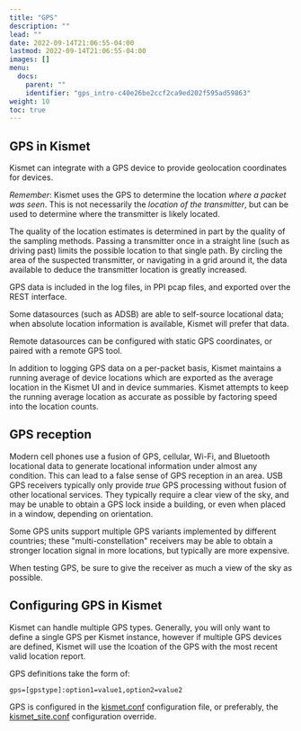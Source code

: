 ```yaml
---
title: "GPS"
description: ""
lead: ""
date: 2022-09-14T21:06:55-04:00
lastmod: 2022-09-14T21:06:55-04:00
images: []
menu:
  docs:
    parent: ""
    identifier: "gps_intro-c40e26be2ccf2ca9ed202f595ad59863"
weight: 10
toc: true
---
```


## GPS in Kismet

Kismet can integrate with a GPS device to provide geolocation coordinates for devices.

*Remember*: Kismet uses the GPS to determine the location *where a packet was seen*.  This is not necessarily the *location of the transmitter*, but can be used to determine where the transmitter is likely located.

The quality of the location estimates is determined in part by the quality of the sampling methods.  Passing a transmitter once in a straight line (such as driving past) limits the possible location to that single path.  By circling the area of the suspected transmitter, or navigating in a grid around it, the data available to deduce the transmitter location is greatly increased.

GPS data is included in the log files, in PPI pcap files, and exported over the REST interface.

Some datasources (such as ADSB) are able to self-source locational data; when absolute location information is available, Kismet will prefer that data.

Remote datasources can be configured with static GPS coordinates, or paired with a remote GPS tool.

In addition to logging GPS data on a per-packet basis, Kismet maintains a running average of device locations which are exported as the average location in the Kismet UI and in device summaries.  Kismet attempts to keep the running average location as accurate as possible by factoring speed into the location counts.

## GPS reception

Modern cell phones use a fusion of GPS, cellular, Wi-Fi, and Bluetooth locational data to generate locational information under almost any condition.  This can lead to a false sense of GPS reception in an area.  USB GPS receivers typically only provide *true* GPS processing without fusion of other locational services.  They typically require a clear view of the sky, and may be unable to obtain a GPS lock inside a building, or even when placed in a window, depending on orientation.

Some GPS units support multiple GPS variants implemented by different countries; these "multi-constellation" receivers may be able to obtain a stronger location signal in more locations, but typically are more expensive.

When testing GPS, be sure to give the receiver as much a view of the sky as possible.

## Configuring GPS in Kismet

Kismet can handle multiple GPS types.  Generally, you will only want to define a single GPS per Kismet instance, however if multiple GPS devices are defined, Kismet will use the lcoation of the GPS with the most recent valid location report.

GPS definitions take the form of:

```
gps=[gpstype]:option1=value1,option2=value2
```

GPS is configured in the [kismet.conf](/docs/readme/configuring/configfiles/) configuration file, or preferably, the [kismet_site.conf](/docs/readme/configuring/configfiles/#customizing-configs-with-kismet_siteconf) configuration override.
